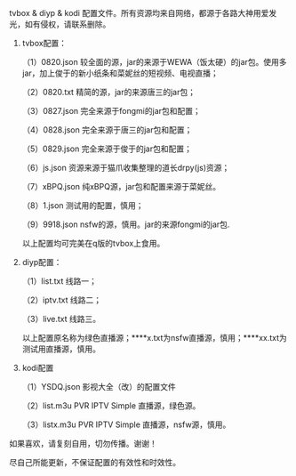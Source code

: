 tvbox & diyp & kodi 配置文件。所有资源均来自网络，都源于各路大神用爱发光，如有侵权，请联系删除。
1. tvbox配置：
   
   （1）0820.json  较全面的源，jar的来源于WEWA（饭太硬）的jar包。使用多jar，加上俊于的新小纸条和菜妮丝的短视频、电视直播；
   
   （2）0820.txt  精简的源，jar的来源唐三的jar包；
   
   （3）0827.json  完全来源于fongmi的jar包和配置；
   
   （4）0828.json  完全来源于唐三的jar包和配置；
   
   （5）0829.json  完全来源于俊于的jar包和配置；
   
   （6）js.json  资源来源于猫爪收集整理的道长drpy(js)资源；
   
   （7）xBPQ.json  纯xBPQ源，jar包和配置来源于菜妮丝。
   
   （8）1.json  测试用的配置，慎用；
   
   （9）9918.json  nsfw的源，慎用。jar的来源fongmi的jar包.
   
   以上配置均可完美在q版的tvbox上食用。
2. diyp配置：

   （1）list.txt  线路一；
   
   （2）iptv.txt  线路二；
   
   （3）live.txt  线路三。
   
   以上配置原名称为绿色直播源；****x.txt为nsfw直播源，慎用；****xx.txt为测试用直播源，慎用。
3. kodi配置

   （1）YSDQ.json  影视大全（改）的配置文件
   
   （2）list.m3u  PVR IPTV Simple 直播源，绿色源。
   
   （3）listx.m3u  PVR IPTV Simple 直播源，nsfw源，慎用。

如果喜欢，请复刻自用，切勿传播。谢谢！

尽自己所能更新，不保证配置的有效性和时效性。
   
